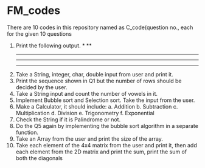 # FM_codes
There are 10 codes in this repository named as C_code(question no., each for the given 10 questions 
1. Print the following output.
    *
    **
    ***
    ****
    *****
2. Take a String, integer, char, double input from user and print it.
3. Print the sequence shown in Q1 but the number of rows should be decided by the user.
4. Take a String input and count the number of vowels in it.
5. Implement Bubble sort and Selection sort. Take the input from the user.
6. Make a Calculator, it should include:
       a. Addition
       b. Subtraction
       c. Multiplication
       d. Division
       e. Trigonometry
       f. Exponential
7. Check the String if it is Palindrome or not.
8. Do the Q5 again by implementing the bubble sort algorithm in a separate function.
9. Take an Array from the user and print the size of the array.
10. Take each element of the 4x4 matrix from the user and print it, then add each element
    from the 2D matrix and print the sum, print the sum of both the diagonals
